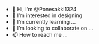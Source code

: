 - 👋 Hi, I’m @Ponesakki1324
- 👀 I’m interested in designing 
- 🌱 I’m currently learning ...
- 💞️ I’m looking to collaborate on ...
- 📫 How to reach me ...

<!---
Ponesakki1324/Ponesakki1324 is a ✨ special ✨ repository because its `README.md` (this file) appears on your GitHub profile.
You can click the Preview link to take a look at your changes.
--->
